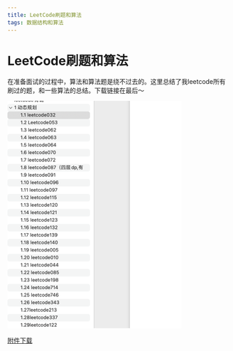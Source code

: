 ```yaml
---
title: LeetCode刷题和算法
tags: 数据结构和算法
---
```

# LeetCode刷题和算法

​	在准备面试的过程中，算法和算法题是绕不过去的。这里总结了我leetcode所有刷过的题，和一些算法的总结。下载链接在最后～

<img src="/../assets/leetcode/shot.png" style="zoom:50%;" />

[附件下载](/../assets/files/leetcode+算法知识整合.docx)

